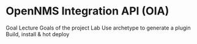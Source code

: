 # OpenNMS Integration API (OIA)
Goal 
Lecture
Goals of the project
Lab
Use archetype to generate a plugin
Build, install & hot deploy
